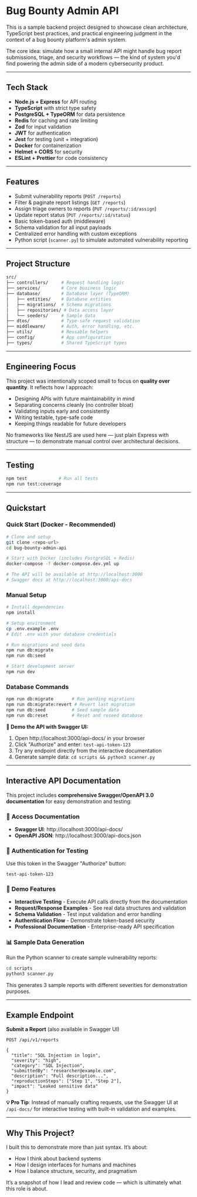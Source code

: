 # Bug Bounty Admin API

This is a sample backend project designed to showcase clean architecture, TypeScript best practices, and practical engineering judgment in the context of a bug bounty platform's admin system.

The core idea: simulate how a small internal API might handle bug report submissions, triage, and security workflows — the kind of system you'd find powering the admin side of a modern cybersecurity product.

---

## Tech Stack

- **Node.js + Express** for API routing
- **TypeScript** with strict type safety
- **PostgreSQL + TypeORM** for data persistence
- **Redis** for caching and rate limiting
- **Zod** for input validation
- **JWT** for authentication
- **Jest** for testing (unit + integration)
- **Docker** for containerization
- **Helmet + CORS** for security
- **ESLint + Prettier** for code consistency

---

## Features

- Submit vulnerability reports (`POST /reports`)
- Filter & paginate report listings (`GET /reports`)
- Assign triage owners to reports (`PUT /reports/:id/assign`)
- Update report status (`PUT /reports/:id/status`)
- Basic token-based auth (middleware)
- Schema validation for all input payloads
- Centralized error handling with custom exceptions
- Python script (`scanner.py`) to simulate automated vulnerability reporting

---

## Project Structure

```bash
src/
├── controllers/     # Request handling logic
├── services/        # Core business logic
├── database/        # Database layer (TypeORM)
│   ├── entities/    # Database entities
│   ├── migrations/  # Schema migrations
│   ├── repositories/ # Data access layer
│   └── seeders/     # Sample data
├── dtos/            # Type-safe request validation
├── middleware/      # Auth, error handling, etc.
├── utils/           # Reusable helpers
├── config/          # App configuration
├── types/           # Shared TypeScript types
```

---

## Engineering Focus

This project was intentionally scoped small to focus on **quality over quantity**. It reflects how I approach:

- Designing APIs with future maintainability in mind
- Separating concerns cleanly (no controller bloat)
- Validating inputs early and consistently
- Writing testable, type-safe code
- Keeping things readable for future developers

No frameworks like NestJS are used here — just plain Express with structure — to demonstrate manual control over architectural decisions.

---

## Testing

```bash
npm test            # Run all tests
npm run test:coverage
```

---

## Quickstart

### Quick Start (Docker - Recommended)
```bash
# Clone and setup
git clone <repo-url>
cd bug-bounty-admin-api

# Start with Docker (includes PostgreSQL + Redis)
docker-compose -f docker-compose.dev.yml up

# The API will be available at http://localhost:3000
# Swagger docs at http://localhost:3000/api-docs
```

### Manual Setup
```bash
# Install dependencies
npm install

# Setup environment
cp .env.example .env
# Edit .env with your database credentials

# Run migrations and seed data
npm run db:migrate
npm run db:seed

# Start development server
npm run dev
```

### Database Commands
```bash
npm run db:migrate       # Run pending migrations
npm run db:migrate:revert # Revert last migration
npm run db:seed          # Seed sample data
npm run db:reset         # Reset and reseed database
```

**🎯 Demo the API with Swagger UI:**
1. Open http://localhost:3000/api-docs/ in your browser
2. Click "Authorize" and enter: `test-api-token-123`
3. Try any endpoint directly from the interactive documentation
4. Generate sample data: `cd scripts && python3 scanner.py`

---

## Interactive API Documentation

This project includes **comprehensive Swagger/OpenAPI 3.0 documentation** for easy demonstration and testing:

### 📖 **Access Documentation**
- **Swagger UI**: http://localhost:3000/api-docs/
- **OpenAPI JSON**: http://localhost:3000/api-docs.json

### 🔐 **Authentication for Testing**
Use this token in the Swagger "Authorize" button:
```
test-api-token-123
```

### 🚀 **Demo Features**
- **Interactive Testing** - Execute API calls directly from the documentation
- **Request/Response Examples** - See real data structures and validation
- **Schema Validation** - Test input validation and error handling
- **Authentication Flow** - Demonstrate token-based security
- **Professional Documentation** - Enterprise-ready API specification

### 📊 **Sample Data Generation**
Run the Python scanner to create sample vulnerability reports:
```bash
cd scripts
python3 scanner.py
```

This generates 3 sample reports with different severities for demonstration purposes.

---

## Example Endpoint

**Submit a Report** (also available in Swagger UI)

```
POST /api/v1/reports

{
  "title": "SQL Injection in login",
  "severity": "high",
  "category": "SQL Injection",
  "submittedBy": "researcher@example.com",
  "description": "Full description...",
  "reproductionSteps": ["Step 1", "Step 2"],
  "impact": "Leaked sensitive data"
}
```

**💡 Pro Tip**: Instead of manually crafting requests, use the Swagger UI at `/api-docs/` for interactive testing with built-in validation and examples.

---

## Why This Project?

I built this to demonstrate more than just syntax. It’s about:
- How I think about backend systems
- How I design interfaces for humans and machines
- How I balance structure, security, and pragmatism

It’s a snapshot of how I lead and review code — which is ultimately what this role is about.
